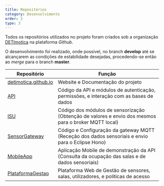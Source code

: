 ```yaml
---
title: Repositórios
category: Desenvolvimento
order: 2
type: 3
---
```


Todos os repositórios utilizados no projeto foram criados sob a organização [DETImotica](https://github.com/DETImotica) na plataforma *Github*.

O desenvolvimento foi realizado, onde possível, no branch **develop** até se alcançarem as condições de estabilidade desejadas, procedendo-se então ao *merge* para o branch **master**.

| Repositório                                                                | Função                                                                                               |
|----------------------------------------------------------------------------|------------------------------------------------------------------------------------------------------|
| [detimotica.github.io](https://github.com/DETImotica/detimotica.github.io) | Website e Documentação do projeto                                                                    |
| [API](https://github.com/DETImotica/API)                                   | Código da API e módulos de autenticação, permissões, e interação com as bases de dados               |
| [ISU](https://github.com/DETImotica/ISU)                                   | Código dos módulos de sensorização (Obtenção de valores e envio dos mesmos para o broker MQTT local) |
| [SensorGateway](https://github.com/DETImotica/SensorGateway)               | Código e Configuração da gateway MQTT (Receção dos dados sensoriais e envio para o Eclipse Hono)     |
| [MobileApp](https://github.com/DETImotica/MobileApp)                       | Aplicação Mobile de demonstração da API (Consulta da ocupação das salas e de dados sensoriais)       |
| [PlataformaGestao](https://github.com/DETImotica/PlataformaGestao)         | Plataforma Web de Gestão de sensores, salas, utilizadores, e políticas de acesso                     |
